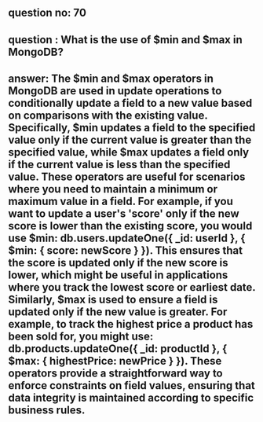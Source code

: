 
      
## question no: 70

## question : What is the use of $min and $max in MongoDB?

## answer: The $min and $max operators in MongoDB are used in update operations to conditionally update a field to a new value based on comparisons with the existing value. Specifically, $min updates a field to the specified value only if the current value is greater than the specified value, while $max updates a field only if the current value is less than the specified value. These operators are useful for scenarios where you need to maintain a minimum or maximum value in a field. For example, if you want to update a user's 'score' only if the new score is lower than the existing score, you would use $min: db.users.updateOne({ _id: userId }, { $min: { score: newScore } }). This ensures that the score is updated only if the new score is lower, which might be useful in applications where you track the lowest score or earliest date. Similarly, $max is used to ensure a field is updated only if the new value is greater. For example, to track the highest price a product has been sold for, you might use: db.products.updateOne({ _id: productId }, { $max: { highestPrice: newPrice } }). These operators provide a straightforward way to enforce constraints on field values, ensuring that data integrity is maintained according to specific business rules.
      